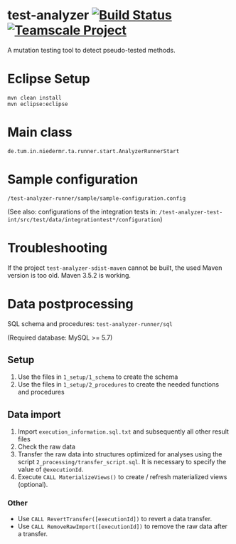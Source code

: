 # test-analyzer [![Build Status](https://travis-ci.org/cqse/test-analyzer.svg?branch=master)](https://travis-ci.org/cqse/test-analyzer) [![Teamscale Project](https://img.shields.io/badge/teamscale-test--analyzer-brightgreen.svg)](https://demo.teamscale.com/activity.html#/test-analyzer)

A mutation testing tool to detect pseudo-tested methods.

# Eclipse Setup

```
mvn clean install
mvn eclipse:eclipse
```

# Main class
`de.tum.in.niedermr.ta.runner.start.AnalyzerRunnerStart`

# Sample configuration
`/test-analyzer-runner/sample/sample-configuration.config`

(See also: configurations of the integration tests in: `/test-analyzer-test-int/src/test/data/integrationtest*/configuration`)

# Troubleshooting
If the project `test-analyzer-sdist-maven` cannot be built, the used Maven version is too old. Maven 3.5.2 is working.

# Data postprocessing
SQL schema and procedures: `test-analyzer-runner/sql`

(Required database: MySQL >= 5.7)

## Setup
1. Use the files in `1_setup/1_schema` to create the schema
2. Use the files in `1_setup/2_procedures` to create the needed functions and procedures

## Data import
1. Import `execution_information.sql.txt` and subsequently all other result files
2. Check the raw data
3. Transfer the raw data into structures optimized for analyses using the script `2_processing/transfer_script.sql`. It is necessary to specify the value of `@executionId`.
4. Execute `CALL MaterializeViews()` to create / refresh materialized views (optional).

### Other
* Use `CALL RevertTransfer([executionId])` to revert a data transfer.
* Use `CALL RemoveRawImport([executionId])` to remove the raw data after a transfer.